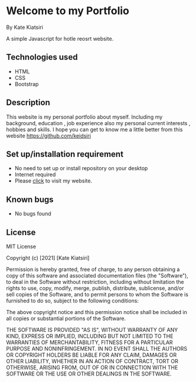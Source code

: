 # Welcome to my Portfolio

By Kate Kiatsiri

A simple Javascript for hotle reosrt website.

## Technologies used
  * HTML
  * CSS
  * Bootstrap

## Description
This website is my personal portfolio about myself. Including my background, education , job experience also my personal current interests , hobbies and skills. I hope you can get to know me a little better from this website https://github.com/keidsiri

## Set up/installation requirement
* No need to set up or install repository on your desktop 
* Internet required
* Please <a href="https://github.com/keidsiri/animal-shelter.git">click</a> to visit my website.


## Known bugs
* No bugs found

## License
MIT License

Copyright (c) [2021] [Kate Kiatsiri]

Permission is hereby granted, free of charge, to any person obtaining a copy
of this software and associated documentation files (the "Software"), to deal
in the Software without restriction, including without limitation the rights
to use, copy, modify, merge, publish, distribute, sublicense, and/or sell
copies of the Software, and to permit persons to whom the Software is
furnished to do so, subject to the following conditions:

The above copyright notice and this permission notice shall be included in all
copies or substantial portions of the Software.

THE SOFTWARE IS PROVIDED "AS IS", WITHOUT WARRANTY OF ANY KIND, EXPRESS OR
IMPLIED, INCLUDING BUT NOT LIMITED TO THE WARRANTIES OF MERCHANTABILITY,
FITNESS FOR A PARTICULAR PURPOSE AND NONINFRINGEMENT. IN NO EVENT SHALL THE
AUTHORS OR COPYRIGHT HOLDERS BE LIABLE FOR ANY CLAIM, DAMAGES OR OTHER
LIABILITY, WHETHER IN AN ACTION OF CONTRACT, TORT OR OTHERWISE, ARISING FROM,
OUT OF OR IN CONNECTION WITH THE SOFTWARE OR THE USE OR OTHER DEALINGS IN THE
SOFTWARE.